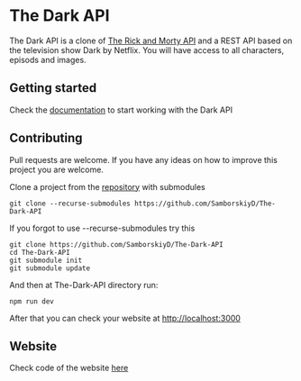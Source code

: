 # The Dark API

The Dark API is a clone of [The Rick and Morty API](https://rickandmortyapi.com/) and a REST API based on the television show Dark by Netflix.
You will have access to all characters, episods and images.

## Getting started

Check the [documentation](https://the-dark-api-client.herokuapp.com/documentation) to start working with the Dark API

## Contributing

Pull requests are welcome. If you have any ideas on how to improve this project you are welcome.

Clone a project from the [repository](https://github.com/SamborskiyD/The-Dark-API) with submodules

```
git clone --recurse-submodules https://github.com/SamborskiyD/The-Dark-API 
```
If you forgot to use --recurse-submodules try this

```
git clone https://github.com/SamborskiyD/The-Dark-API 
cd The-Dark-API
git submodule init
git submodule update
```
And then at The-Dark-API directory run:

```
npm run dev
```

After that you can check your website at [ http://localhost:3000]( http://localhost:3000)

## Website

Check code of the website [here](https://github.com/SamborskiyD/The-Dark-API-client)
